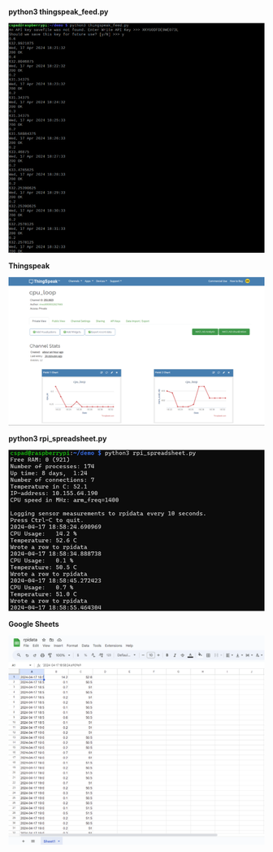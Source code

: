 **python3 thingspeak_feed.py**

![python_thingspeak_py](python_thingspeak_py.png)

**Thingspeak**

![thingspeak](thingspeak.png)

**python3 rpi_spreadsheet.py**

![python_rpi_spreadsheet_py](python_rpi_spreadsheet_py.png)

**Google Sheets**

![google_sheets_rpidata](google_sheets_rpidata.png)
